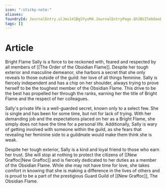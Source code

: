 ```yaml
---
icon: ":sticky-note:"
aliases: 
foundryId: JournalEntry.ulJms141BgSYyxM4.JournalEntryPage.QhJBVZlmkOanByj4
tags: []
---
```


# Article
Bright Flame Sally is a force to be reckoned with, feared and respected by all members of [[The Order of the Obsidian Flame]]. Despite her tough exterior and masculine demeanor, she harbors a secret that she only reveals to those outside of the guild: her love of all things feminine. Sally is fiercely independent and has a chip on her shoulder, always trying to prove herself to be the toughest member of the Obsidian Flame. This drive to be the best has propelled her through the ranks, earning her the title of Bright Flame and the respect of her colleagues.

Sally's private life is a well-guarded secret, known only to a select few. She is single and has been for some time, but not for lack of trying. With her demanding job and the expectations placed on her as a Bright Flame, she simply does not have the time for a personal life. Additionally, Sally is wary of getting involved with someone within the guild, as she fears that revealing her feminine side to a guildmate would make them think she is weak.

Despite her tough exterior, Sally is a kind and loyal friend to those who earn her trust. She will stop at nothing to protect the citizens of [[New Graffoc|New Graffoc]] and is fiercely dedicated to her duties as a member of the Obsidian Flame. While she may not have time for love, she takes comfort in knowing that she is making a difference in the lives of others and is proud to be a part of the prestigious Guard Guild of [[New Graffoc]], The Obsidian Flame.